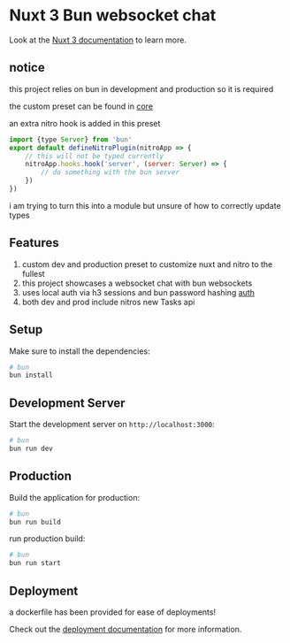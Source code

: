 # Nuxt 3 Bun websocket chat

Look at the [Nuxt 3 documentation](https://nuxt.com/docs/getting-started/introduction) to learn more.

## notice
this project relies on bun in development and production so it is required

the custom preset can be found in [core](./server/core)

an extra nitro hook is added in this preset
```javascript
import {type Server} from 'bun'
export default defineNitroPlugin(nitroApp => {
    // this will not be typed currently
    nitroApp.hooks.hook('server', (server: Server) => {
        // do something with the bun server
    })
})
```
i am trying to turn this into a module but unsure of how to correctly update types

## Features
1. custom dev and production preset to customize nuxt and nitro to the fullest
2. this project showcases a websocket chat with bun websockets
3. uses local auth via h3 sessions and bun password hashing [auth](./server/api/auth/)
4. both dev and prod include nitros new Tasks api

## Setup

Make sure to install the dependencies:

```bash
# bun
bun install
```

## Development Server

Start the development server on `http://localhost:3000`:

```bash
# bun
bun run dev
```

## Production

Build the application for production:

```bash
# bun
bun run build
```

run production build:

```bash
# bun
bun run start
```

## Deployment
a dockerfile has been provided for ease of deployments!

Check out the [deployment documentation](https://nuxt.com/docs/getting-started/deployment) for more information.
